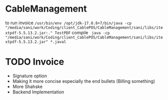 # CableManagement
to run invoice 
`/usr/bin/env /opt/jdk-17.0.8+7/bin/java -cp "/media/sani/work/Coding/client_CablePOS/CableManagement/sani/libs/itextpdf-5.5.13.2.jar:." TestPDF`
compile
` java -cp "/media/sani/work/Coding/client_CablePOS/CableManagement/sani/libs/itextpdf-5.5.13.2.jar" *.javal`

# TODO Invoice
- Signature option
- Making it more concise especially the end bullets (Billing something)
- More Shahske
- Backend Implementation